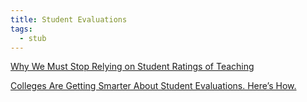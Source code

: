 ```yaml
---
title: Student Evaluations
tags:
  - stub
---
```


[Why We Must Stop Relying on Student Ratings of Teaching](https://www.chronicle.com/article/why-we-must-stop-relying-on-student-ratings-of-teaching/)

[Colleges Are Getting Smarter About Student Evaluations. Here’s How.](https://www.chronicle.com/article/colleges-are-getting-smarter-about-student-evaluations-heres-how/)
